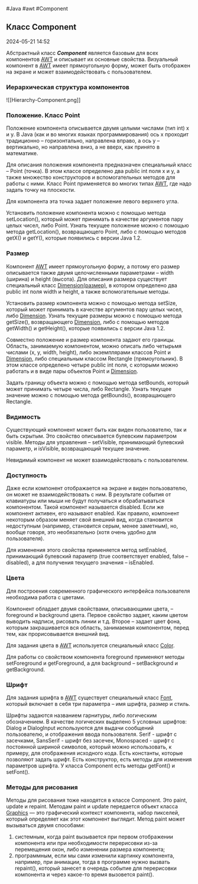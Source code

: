 #Java #awt #Component

## Класс Component

2024-05-21 14:52

Абстрактный класс **_Component_** является базовым для всех компонентов [AWT](AWT) и описывает их основные свойства. Визуальный компонент в [AWT](AWT) имеет прямоугольную форму, может быть отображен на экране и может взаимодействовать с пользователем.

### Иерархическая структура компонентов

![[Hierarchy-Component.png]]

### Положение. Класс Point

Положение компонента описывается двумя целыми числами (тип int) x и y. В Java (как и во многих языках программирования) ось x проходит традиционно – горизонтально, направлена вправо, а ось у – вертикально, но направлена вниз, а не вверх, как принято в математике.

Для описания положения компонента предназначен специальный класс – Point (точка). В этом классе определено два public int поля x и y, а также множество конструкторов и вспомогательных методов для работы с ними. Класс Point применяется во многих типах [AWT](AWT), где надо задать точку на плоскости.

Для компонента эта точка задает положение левого верхнего угла.

Установить положение компонента можно с помощью метода setLocation(), который может принимать в качестве аргументов пару целых чисел, либо Point. Узнать текущее положение можно с помощью метода getLocation(), возвращающего Point, либо с помощью методов getX() и getY(), которые появились с версии Java 1.2.

### Размер

Компонент [AWT](AWT) имеет прямоугольную форму, а потому его размер описывается также двумя целочисленными параметрами – width (ширина) и height (высота). Для описания размера существует специальный класс [Dimension(размер)](Dimension), в котором определено два public int поля width и height, а также вспомогательные методы.

Установить размер компонента можно с помощью метода setSize, который может принимать в качестве аргументов пару целых чисел, либо [Dimension](Dimension). Узнать текущие размеры можно с помощью метода getSize(), возвращающего [Dimension](Dimension), либо с помощью методов getWidth() и getHeight(), которые появились с версии Java 1.2.

Совместно положение и размер компонента задают его границы. Область, занимаемую компонентом, можно описать либо четырьмя числами (x, y, width, height), либо экземплярами классов Point и [Dimension](Dimension), либо специальным классом Rectangle (прямоугольник). В этом классе определено четыре public int поля, с которыми можно работать и в виде пары объектов Point и [Dimension](Dimension).

Задать границу объекта можно с помощью метода setBounds, который может принимать четыре числа, либо Rectangle. Узнать текущее значение можно с помощью метода getBounds(), возвращающего Rectangle.

### Видимость

Существующий компонент может быть как виден пользователю, так и быть скрытым. Это свойство описывается булевским параметром visible. Методы для управления – setVisible, принимающий булевский параметр, и isVisible, возвращающий текущее значение.

Невидимый компонент не может взаимодействовать с пользователем.

### Доступность

Даже если компонент отображается на экране и виден пользователю, он может не взаимодействовать с ним. В результате события от клавиатуры или мыши не будут получаться и обрабатываться компонентом. Такой компонент называется disabled. Если же компонент активен, его называют enabled. Как правило, компонент некоторым образом меняет свой внешний вид, когда становится недоступным (например, становится серым, менее заметным), но, вообще говоря, это необязательно (хотя очень удобно для пользователя).

Для изменения этого свойства применяется метод setEnabled, принимающий булевский параметр (true соответствует enabled, false – disabled), а для получения текущего значения – isEnabled.

### Цвета

Для построения современного графического интерфейса пользователя необходима работа с цветами.

Компонент обладает двумя свойствами, описывающими цвета, – foreground и background цвета. Первое свойство задает, каким цветом выводить надписи, рисовать линии и т.д. Второе – задает цвет фона, которым закрашивается вся область, занимаемая компонентом, перед тем, как прорисовывается внешний вид.

Для задания цвета в [AWT](AWT) используется специальный класс [Color](Color).

Для работы со свойством компонента foreground применяют методы setForeground и getForeground, а для background – setBackground и getBackground.

### Шрифт

Для задания шрифта в [AWT](AWT) существует специальный класс [Font](Font), который включает в себя три параметра – имя шрифта, размер и стиль.

Шрифты задаются названием гарнитуры, либо логическим обозначением. В качестве логических выделено 5 условных шрифтов: Dialog и DialogInput используются для выдачи сообщений пользователю, и отображения ввода пользователя. Serif - шрифт с засечками, SansSerif - шрифт без засечек, Monospaced - шрифт с постоянной шириной символов, который можно использовать, к примеру, для отображения исходного кода. Есть константы, которые позволяют задать шрифт. Есть конструктор, есть методы для изменения параметров
шрифта. У класса Component есть методы getFont() и setFont().

### Методы для рисования

Методы для рисования тоже находятся в классе Component. Это paint, update и repaint. Методам paint и update передается объект класса [Graphics](Graphics) — это графический контекст компонента, набор пикселей, который определяет как этот компонент выглядит.
Метод paint может вызываться двумя способами:
1) системным, когда paint вызывается при первом отображении компонента или при необходимости перерисовки из-за перемещения окон, либо изменении размера компонента;
2) программным, если мы сами изменили картинку компонента, например, при анимации, тогда в программе нужно вызвать repaint(), который занесет в очередь событие для перерисовки компонента и через какое-то время вызовется paint().